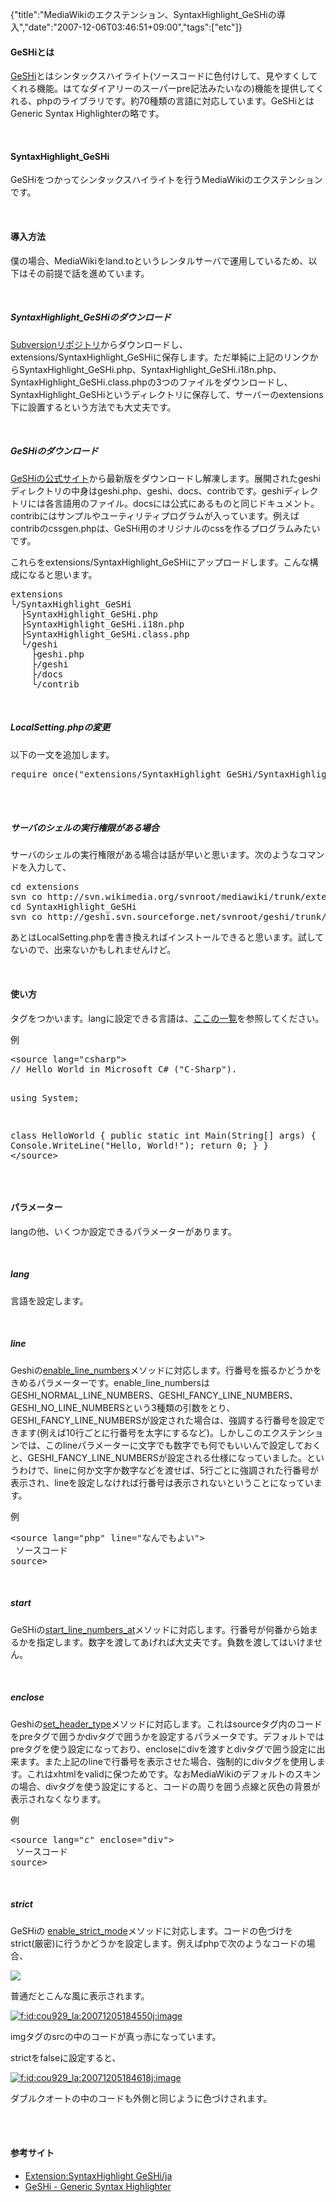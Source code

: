{"title":"MediaWikiのエクステンション、SyntaxHighlight_GeSHiの導入","date":"2007-12-06T03:46:51+09:00","tags":["etc"]}

<!-- DATE: 2007-12-05T18:46:51+00:00 -->
<!-- OLDURL: http://d.hatena.ne.jp/cou929_la/20071205/ -->


<div class="section">
<h4>GeSHiとは</h4>
<p><a href="http://qbnz.com/highlighter/" target="_blank">GeSHi</a>とはシンタックスハイライト(ソースコードに色付けして、見やすくしてくれる機能。はてなダイアリーのスーパーpre記法みたいなの)機能を提供してくれる、phpのライブラリです。約70種類の言語に対応しています。GeSHiとはGeneric Syntax Highlighterの略です。</p>
<br>

<h4>SyntaxHighlight_GeSHi</h4>
<p>GeSHiをつかってシンタックスハイライトを行うMediaWikiのエクステンションです。</p>
<br>

<h4>導入方法</h4>
<p>僕の場合、MediaWikiをland.toというレンタルサーバで運用しているため、以下はその前提で話を進めています。</p>
<br>

<h5>SyntaxHighlight_GeSHiのダウンロード</h5>
<p><a href="http://svn.wikimedia.org/viewvc/mediawiki/trunk/extensions/SyntaxHighlight_GeSHi/" target="_blank">Subversionリポジトリ</a>からダウンロードし、extensions/SyntaxHighlight_GeSHiに保存します。ただ単純に上記のリンクからSyntaxHighlight_GeSHi.php、SyntaxHighlight_GeSHi.i18n.php、SyntaxHighlight_GeSHi.class.phpの3つのファイルをダウンロードし、SyntaxHighlight_GeSHiというディレクトリに保存して、サーバーのextensions下に設置するという方法でも大丈夫です。</p>
<br>

<h5>GeSHiのダウンロード</h5>
<p><a href="http://qbnz.com/highlighter/" target="_blank">GeSHiの公式サイト</a>から最新版をダウンロードし解凍します。展開されたgeshiディレクトリの中身はgeshi.php、geshi、docs、contribです。geshiディレクトリには各言語用のファイル。docsには公式にあるものと同じドキュメント。contribにはサンプルやユーティリティプログラムが入っています。例えばcontribのcssgen.phpは、GeSHi用のオリジナルのcssを作るプログラムみたいです。</p>
<p>これらをextensions/SyntaxHighlight_GeSHiにアップロードします。こんな構成になると思います。</p>
<pre>
extensions
└/SyntaxHighlight_GeSHi
  ├SyntaxHighlight_GeSHi.php
  ├SyntaxHighlight_GeSHi.i18n.php
  ├SyntaxHighlight_GeSHi.class.php
  └/geshi
    ├geshi.php
    ├/geshi
    ├/docs
    └/contrib
</pre>

<br>

<h5>LocalSetting.phpの変更</h5>
<p>以下の一文を追加します。</p>
<pre class="syntax-highlight">
require_once("extensions/SyntaxHighlight_GeSHi/SyntaxHighlight_GeSHi.php");
</pre>

<br>

<br>

<h5>サーバのシェルの実行権限がある場合</h5>
<p>サーバのシェルの実行権限がある場合は話が早いと思います。次のようなコマンドを入力して、</p>
<pre class="syntax-highlight">
<span class="synStatement">cd</span> extensions
svn co http://svn.wikimedia.org/svnroot/mediawiki/trunk/extensions/SyntaxHighlight_GeSHi SyntaxHighlight_GeSHi
<span class="synStatement">cd</span> SyntaxHighlight_GeSHi
svn co http://geshi.svn.sourceforge.net/svnroot/geshi/trunk/geshi<span class="synConstant">-1</span>.<span class="synConstant">0</span>.X/src/ geshi
</pre>

<p>あとはLocalSetting.phpを書き換えればインストールできると思います。試してないので、出来ないかもしれませんけど。</p>
<br>

<h4>使い方</h4>
<p><source lang="言語名"></source>タグをつかいます。langに設定できる言語は、<a href="http://www.mediawiki.org/wiki/Extension:SyntaxHighlight_GeSHi/ja#.E3.82.B5.E3.83.9D.E3.83.BC.E3.83.88.E3.81.95.E3.82.8C.E3.82.8B.E8.A8.80.E8.AA.9E" target="_blank">ここの一覧</a>を参照してください。</p>
<p>例</p>
<pre class="syntax-highlight">
<span class="synIdentifier"><</span>source<span class="synIdentifier"> </span><span class="synType">lang</span><span class="synIdentifier">=</span><span class="synConstant">"csharp"</span><span class="synIdentifier">></span>
// Hello World in Microsoft C# ("C-Sharp").

using System;

class HelloWorld
{
    public static int Main(String[] args)
    {
        Console.WriteLine("Hello, World!");
        return 0;
    }
}
<span class="synIdentifier"></</span>source<span class="synIdentifier">></span>
</pre>

<br>

<h4>パラメーター</h4>
<p>langの他、いくつか設定できるパラメーターがあります。</p>
<br>

<h5>lang</h5>
<p>言語を設定します。</p>
<br>

<h5>line</h5>
<p>Geshiの<a href="http://qbnz.com/highlighter/geshi-doc.html#enabling-line-numbers" target="_blank">enable_line_numbers</a>メソッドに対応します。行番号を振るかどうかをきめるパラメーターです。enable_line_numbersはGESHI_NORMAL_LINE_NUMBERS、GESHI_FANCY_LINE_NUMBERS、GESHI_NO_LINE_NUMBERSという3種類の引数をとり、GESHI_FANCY_LINE_NUMBERSが設定された場合は、強調する行番号を設定できます(例えば10行ごとに行番号を太字にするなど)。しかしこのエクステンションでは、このlineパラメーターに文字でも数字でも何でもいいんで設定しておくと、GESHI_FANCY_LINE_NUMBERSが設定される仕様になっていました。というわけで、lineに何か文字か数字などを渡せば、5行ごとに強調された行番号が表示され、lineを設定しなければ行番号は表示されないということになっています。</p>
<p>例 </p>
<pre class="syntax-highlight">
<span class="synIdentifier"><</span>source<span class="synIdentifier"> </span><span class="synType">lang</span><span class="synIdentifier">=</span><span class="synConstant">"php"</span><span class="synIdentifier"> line=</span><span class="synConstant">"なんでもよい"</span><span class="synIdentifier">></span>
 ソースコード
<span class="synIdentifier"></</span>source<span class="synIdentifier">></span>
</pre>

<br>

<h5>start</h5>
<p>GeSHiの<a href="http://qbnz.com/highlighter/geshi-doc.html#starting-line-numbers" target="_blank">start_line_numbers_at</a>メソッドに対応します。行番号が何番から始まるかを指定します。数字を渡してあげれば大丈夫です。負数を渡してはいけません。</p>
<br>

<h5>enclose</h5>
<p>Geshiの<a href="http://qbnz.com/highlighter/geshi-doc.html#the-code-container" target="_blank">set_header_type</a>メソッドに対応します。これはsourceタグ内のコードをpreタグで囲うかdivタグで囲うかを設定するパラメータです。デフォルトではpreタグを使う設定になっており、encloseにdivを渡すとdivタグで囲う設定に出来ます。また上記のlineで行番号を表示させた場合、強制的にdivタグを使用します。これはxhtmlをvalidに保つためです。なおMediaWikiのデフォルトのスキンの場合、divタグを使う設定にすると、コードの周りを囲う点線と灰色の背景が表示されなくなります。</p>
<p>例</p>
<pre class="syntax-highlight">
<span class="synIdentifier"><</span>source<span class="synIdentifier"> </span><span class="synType">lang</span><span class="synIdentifier">=</span><span class="synConstant">"c"</span><span class="synIdentifier"> enclose=</span><span class="synConstant">"div"</span><span class="synIdentifier">></span>
 ソースコード
<span class="synIdentifier"></</span>source<span class="synIdentifier">></span>
</pre>

<br>

<h5>strict</h5>
<p>GeSHiの <a href="http://qbnz.com/highlighter/geshi-doc.html#using-strict-mode" target="_blank">enable_strict_mode</a>メソッドに対応します。コードの色づけをstrict(厳密)に行うかどうかを設定します。例えばphpで次のようなコードの場合、</p>
<pre>
<img src="<?php echo rand(1, 100) ?>" />
</pre>

<p>普通だとこんな風に表示されます。</p>
<p><a href="http://f.hatena.ne.jp/cou929_la/20071205184550" class="hatena-fotolife" target="_blank"><img src="http://cdn-ak.f.st-hatena.com/images/fotolife/c/cou929_la/20071205/20071205184550.jpg" alt="f:id:cou929_la:20071205184550j:image" title="f:id:cou929_la:20071205184550j:image" class="hatena-fotolife"></a></p>
<p>imgタグのsrcの中のコードが真っ赤になっています。</p>
<p>strictをfalseに設定すると、</p>
<p><a href="http://f.hatena.ne.jp/cou929_la/20071205184618" class="hatena-fotolife" target="_blank"><img src="http://cdn-ak.f.st-hatena.com/images/fotolife/c/cou929_la/20071205/20071205184618.jpg" alt="f:id:cou929_la:20071205184618j:image" title="f:id:cou929_la:20071205184618j:image" class="hatena-fotolife"></a></p>
<p>ダブルクオートの中のコードも外側と同じように色づけされます。</p>
<br>

<br>

<h4>参考サイト</h4>

<ul>
<li><a href="http://www.mediawiki.org/wiki/Extension:SyntaxHighlight_GeSHi/ja" target="_blank">Extension:SyntaxHighlight GeSHi/ja</a></li>
<li><a href="http://qbnz.com/highlighter/" target="_blank">GeSHi - Generic Syntax Highlighter</a></li>
</ul>
</div>






